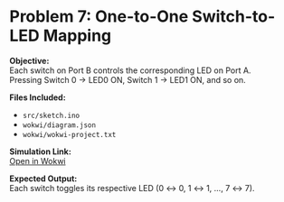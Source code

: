 # Problem 7: One-to-One Switch-to-LED Mapping

**Objective:**  
Each switch on Port B controls the corresponding LED on Port A.  
Pressing Switch 0 → LED0 ON, Switch 1 → LED1 ON, and so on.

**Files Included:**  
- `src/sketch.ino`  
- `wokwi/diagram.json`  
- `wokwi/wokwi-project.txt`

**Simulation Link:**  
[Open in Wokwi](https://wokwi.com/projects/443965607747415041)

**Expected Output:**  
Each switch toggles its respective LED (0 ↔ 0, 1 ↔ 1, …, 7 ↔ 7).
